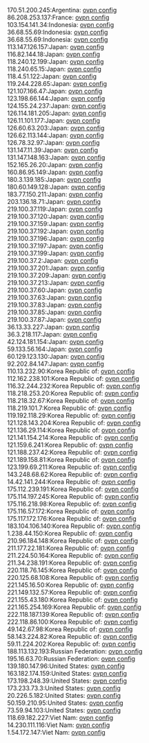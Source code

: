 170.51.200.245:Argentina: [ovpn config](vpn/170_51_200_245.ovpn)  
86.208.253.137:France: [ovpn config](vpn/86_208_253_137.ovpn)  
103.154.141.34:Indonesia: [ovpn config](vpn/103_154_141_34.ovpn)  
36.68.55.69:Indonesia: [ovpn config](vpn/36_68_55_69.ovpn)  
36.68.55.69:Indonesia: [ovpn config](vpn/36_68_55_69.ovpn)  
113.147.126.157:Japan: [ovpn config](vpn/113_147_126_157.ovpn)  
116.82.144.18:Japan: [ovpn config](vpn/116_82_144_18.ovpn)  
118.240.12.199:Japan: [ovpn config](vpn/118_240_12_199.ovpn)  
118.240.65.15:Japan: [ovpn config](vpn/118_240_65_15.ovpn)  
118.4.51.122:Japan: [ovpn config](vpn/118_4_51_122.ovpn)  
119.244.228.65:Japan: [ovpn config](vpn/119_244_228_65.ovpn)  
121.107.166.47:Japan: [ovpn config](vpn/121_107_166_47.ovpn)  
123.198.66.144:Japan: [ovpn config](vpn/123_198_66_144.ovpn)  
124.155.24.237:Japan: [ovpn config](vpn/124_155_24_237.ovpn)  
126.114.181.205:Japan: [ovpn config](vpn/126_114_181_205.ovpn)  
126.11.101.177:Japan: [ovpn config](vpn/126_11_101_177.ovpn)  
126.60.63.203:Japan: [ovpn config](vpn/126_60_63_203.ovpn)  
126.62.113.144:Japan: [ovpn config](vpn/126_62_113_144.ovpn)  
126.78.32.97:Japan: [ovpn config](vpn/126_78_32_97.ovpn)  
131.147.11.39:Japan: [ovpn config](vpn/131_147_11_39.ovpn)  
131.147.148.163:Japan: [ovpn config](vpn/131_147_148_163.ovpn)  
152.165.26.20:Japan: [ovpn config](vpn/152_165_26_20.ovpn)  
160.86.95.149:Japan: [ovpn config](vpn/160_86_95_149.ovpn)  
180.3.139.185:Japan: [ovpn config](vpn/180_3_139_185.ovpn)  
180.60.149.128:Japan: [ovpn config](vpn/180_60_149_128.ovpn)  
183.77.150.211:Japan: [ovpn config](vpn/183_77_150_211.ovpn)  
203.136.18.71:Japan: [ovpn config](vpn/203_136_18_71.ovpn)  
219.100.37.119:Japan: [ovpn config](vpn/219_100_37_119.ovpn)  
219.100.37.120:Japan: [ovpn config](vpn/219_100_37_120.ovpn)  
219.100.37.159:Japan: [ovpn config](vpn/219_100_37_159.ovpn)  
219.100.37.192:Japan: [ovpn config](vpn/219_100_37_192.ovpn)  
219.100.37.196:Japan: [ovpn config](vpn/219_100_37_196.ovpn)  
219.100.37.197:Japan: [ovpn config](vpn/219_100_37_197.ovpn)  
219.100.37.199:Japan: [ovpn config](vpn/219_100_37_199.ovpn)  
219.100.37.2:Japan: [ovpn config](vpn/219_100_37_2.ovpn)  
219.100.37.201:Japan: [ovpn config](vpn/219_100_37_201.ovpn)  
219.100.37.209:Japan: [ovpn config](vpn/219_100_37_209.ovpn)  
219.100.37.213:Japan: [ovpn config](vpn/219_100_37_213.ovpn)  
219.100.37.60:Japan: [ovpn config](vpn/219_100_37_60.ovpn)  
219.100.37.63:Japan: [ovpn config](vpn/219_100_37_63.ovpn)  
219.100.37.83:Japan: [ovpn config](vpn/219_100_37_83.ovpn)  
219.100.37.85:Japan: [ovpn config](vpn/219_100_37_85.ovpn)  
219.100.37.87:Japan: [ovpn config](vpn/219_100_37_87.ovpn)  
36.13.33.227:Japan: [ovpn config](vpn/36_13_33_227.ovpn)  
36.3.218.117:Japan: [ovpn config](vpn/36_3_218_117.ovpn)  
42.124.181.154:Japan: [ovpn config](vpn/42_124_181_154.ovpn)  
59.133.56.164:Japan: [ovpn config](vpn/59_133_56_164.ovpn)  
60.129.123.130:Japan: [ovpn config](vpn/60_129_123_130.ovpn)  
92.202.84.147:Japan: [ovpn config](vpn/92_202_84_147.ovpn)  
110.13.232.90:Korea Republic of: [ovpn config](vpn/110_13_232_90.ovpn)  
112.162.238.101:Korea Republic of: [ovpn config](vpn/112_162_238_101.ovpn)  
116.32.244.232:Korea Republic of: [ovpn config](vpn/116_32_244_232.ovpn)  
118.218.253.20:Korea Republic of: [ovpn config](vpn/118_218_253_20.ovpn)  
118.218.32.67:Korea Republic of: [ovpn config](vpn/118_218_32_67.ovpn)  
118.219.101.7:Korea Republic of: [ovpn config](vpn/118_219_101_7.ovpn)  
119.192.118.29:Korea Republic of: [ovpn config](vpn/119_192_118_29.ovpn)  
121.128.143.204:Korea Republic of: [ovpn config](vpn/121_128_143_204.ovpn)  
121.136.29.114:Korea Republic of: [ovpn config](vpn/121_136_29_114.ovpn)  
121.141.154.214:Korea Republic of: [ovpn config](vpn/121_141_154_214.ovpn)  
121.159.6.241:Korea Republic of: [ovpn config](vpn/121_159_6_241.ovpn)  
121.188.237.42:Korea Republic of: [ovpn config](vpn/121_188_237_42.ovpn)  
121.189.158.81:Korea Republic of: [ovpn config](vpn/121_189_158_81.ovpn)  
123.199.69.211:Korea Republic of: [ovpn config](vpn/123_199_69_211.ovpn)  
143.248.68.62:Korea Republic of: [ovpn config](vpn/143_248_68_62.ovpn)  
14.42.141.244:Korea Republic of: [ovpn config](vpn/14_42_141_244.ovpn)  
175.112.239.191:Korea Republic of: [ovpn config](vpn/175_112_239_191.ovpn)  
175.114.197.245:Korea Republic of: [ovpn config](vpn/175_114_197_245.ovpn)  
175.116.218.98:Korea Republic of: [ovpn config](vpn/175_116_218_98.ovpn)  
175.116.57.172:Korea Republic of: [ovpn config](vpn/175_116_57_172.ovpn)  
175.117.172.176:Korea Republic of: [ovpn config](vpn/175_117_172_176.ovpn)  
183.104.106.140:Korea Republic of: [ovpn config](vpn/183_104_106_140.ovpn)  
1.238.44.150:Korea Republic of: [ovpn config](vpn/1_238_44_150.ovpn)  
210.96.184.148:Korea Republic of: [ovpn config](vpn/210_96_184_148.ovpn)  
211.177.22.181:Korea Republic of: [ovpn config](vpn/211_177_22_181.ovpn)  
211.224.50.164:Korea Republic of: [ovpn config](vpn/211_224_50_164.ovpn)  
211.34.238.191:Korea Republic of: [ovpn config](vpn/211_34_238_191.ovpn)  
220.118.76.145:Korea Republic of: [ovpn config](vpn/220_118_76_145.ovpn)  
220.125.68.108:Korea Republic of: [ovpn config](vpn/220_125_68_108.ovpn)  
221.145.16.50:Korea Republic of: [ovpn config](vpn/221_145_16_50.ovpn)  
221.149.132.57:Korea Republic of: [ovpn config](vpn/221_149_132_57.ovpn)  
221.155.43.180:Korea Republic of: [ovpn config](vpn/221_155_43_180.ovpn)  
221.165.254.169:Korea Republic of: [ovpn config](vpn/221_165_254_169.ovpn)  
222.118.187.139:Korea Republic of: [ovpn config](vpn/222_118_187_139.ovpn)  
222.118.86.100:Korea Republic of: [ovpn config](vpn/222_118_86_100.ovpn)  
49.142.67.98:Korea Republic of: [ovpn config](vpn/49_142_67_98.ovpn)  
58.143.224.82:Korea Republic of: [ovpn config](vpn/58_143_224_82.ovpn)  
59.11.224.202:Korea Republic of: [ovpn config](vpn/59_11_224_202.ovpn)  
188.113.132.193:Russian Federation: [ovpn config](vpn/188_113_132_193.ovpn)  
195.16.63.70:Russian Federation: [ovpn config](vpn/195_16_63_70.ovpn)  
139.180.147.96:United States: [ovpn config](vpn/139_180_147_96.ovpn)  
163.182.174.159:United States: [ovpn config](vpn/163_182_174_159.ovpn)  
173.198.248.39:United States: [ovpn config](vpn/173_198_248_39.ovpn)  
173.233.73.3:United States: [ovpn config](vpn/173_233_73_3.ovpn)  
20.226.5.182:United States: [ovpn config](vpn/20_226_5_182.ovpn)  
50.159.210.95:United States: [ovpn config](vpn/50_159_210_95.ovpn)  
73.59.94.103:United States: [ovpn config](vpn/73_59_94_103.ovpn)  
118.69.182.227:Viet Nam: [ovpn config](vpn/118_69_182_227.ovpn)  
14.230.111.116:Viet Nam: [ovpn config](vpn/14_230_111_116.ovpn)  
1.54.172.147:Viet Nam: [ovpn config](vpn/1_54_172_147.ovpn)  
